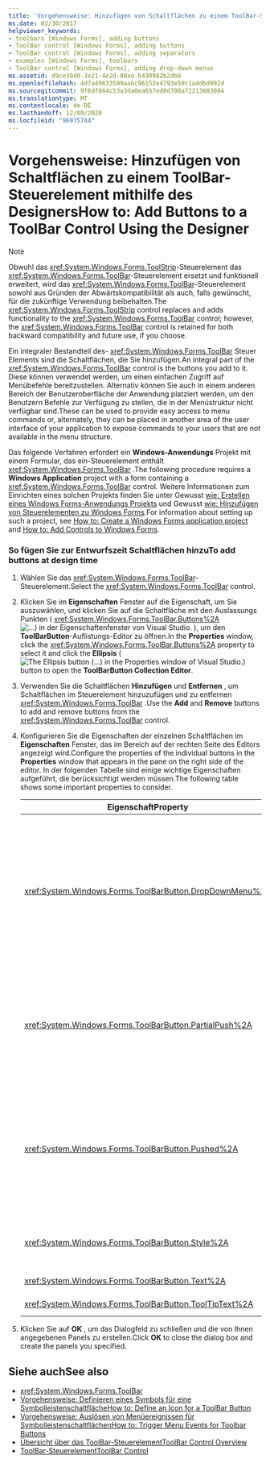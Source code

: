 ```yaml
---
title: 'Vorgehensweise: Hinzufügen von Schaltflächen zu einem ToolBar-Steuerelement mithilfe des Designers'
ms.date: 03/30/2017
helpviewer_keywords:
- toolbars [Windows Forms], adding buttons
- ToolBar control [Windows Forms], adding buttons
- ToolBar control [Windows Forms], adding separators
- examples [Windows Forms], toolbars
- ToolBar control [Windows Forms], adding drop-down menus
ms.assetid: d9ce3040-3e21-4e2d-80ae-b430982b2db8
ms.openlocfilehash: 4d7a49633599aabc96153e4793e50c1a4d6d092d
ms.sourcegitcommit: 9f6df084c53a3da0ea657ed0d708a72213683084
ms.translationtype: MT
ms.contentlocale: de-DE
ms.lasthandoff: 12/09/2020
ms.locfileid: "96975744"
---
```

# <a name="how-to-add-buttons-to-a-toolbar-control-using-the-designer"></a><span data-ttu-id="44a01-102">Vorgehensweise: Hinzufügen von Schaltflächen zu einem ToolBar-Steuerelement mithilfe des Designers</span><span class="sxs-lookup"><span data-stu-id="44a01-102">How to: Add Buttons to a ToolBar Control Using the Designer</span></span>

> [!NOTE]
> <span data-ttu-id="44a01-103">Obwohl das <xref:System.Windows.Forms.ToolStrip>-Steuerelement das <xref:System.Windows.Forms.ToolBar>-Steuerelement ersetzt und funktionell erweitert, wird das <xref:System.Windows.Forms.ToolBar>-Steuerelement sowohl aus Gründen der Abwärtskompatibilität als auch, falls gewünscht, für die zukünftige Verwendung beibehalten.</span><span class="sxs-lookup"><span data-stu-id="44a01-103">The <xref:System.Windows.Forms.ToolStrip> control replaces and adds functionality to the <xref:System.Windows.Forms.ToolBar> control; however, the <xref:System.Windows.Forms.ToolBar> control is retained for both backward compatibility and future use, if you choose.</span></span>

<span data-ttu-id="44a01-104">Ein integraler Bestandteil des- <xref:System.Windows.Forms.ToolBar> Steuer Elements sind die Schaltflächen, die Sie hinzufügen.</span><span class="sxs-lookup"><span data-stu-id="44a01-104">An integral part of the <xref:System.Windows.Forms.ToolBar> control is the buttons you add to it.</span></span> <span data-ttu-id="44a01-105">Diese können verwendet werden, um einen einfachen Zugriff auf Menübefehle bereitzustellen. Alternativ können Sie auch in einem anderen Bereich der Benutzeroberfläche der Anwendung platziert werden, um den Benutzern Befehle zur Verfügung zu stellen, die in der Menüstruktur nicht verfügbar sind.</span><span class="sxs-lookup"><span data-stu-id="44a01-105">These can be used to provide easy access to menu commands or, alternately, they can be placed in another area of the user interface of your application to expose commands to your users that are not available in the menu structure.</span></span>

<span data-ttu-id="44a01-106">Das folgende Verfahren erfordert ein **Windows-Anwendungs** Projekt mit einem Formular, das ein-Steuerelement enthält <xref:System.Windows.Forms.ToolBar> .</span><span class="sxs-lookup"><span data-stu-id="44a01-106">The following procedure requires a **Windows Application** project with a form containing a <xref:System.Windows.Forms.ToolBar> control.</span></span> <span data-ttu-id="44a01-107">Weitere Informationen zum Einrichten eines solchen Projekts finden Sie unter Gewusst [wie: Erstellen eines Windows Forms-Anwendungs Projekts](/visualstudio/ide/step-1-create-a-windows-forms-application-project) und Gewusst [wie: Hinzufügen von Steuerelementen zu Windows Forms](how-to-add-controls-to-windows-forms.md).</span><span class="sxs-lookup"><span data-stu-id="44a01-107">For information about setting up such a project, see [How to: Create a Windows Forms application project](/visualstudio/ide/step-1-create-a-windows-forms-application-project) and [How to: Add Controls to Windows Forms](how-to-add-controls-to-windows-forms.md).</span></span>

### <a name="to-add-buttons-at-design-time"></a><span data-ttu-id="44a01-108">So fügen Sie zur Entwurfszeit Schaltflächen hinzu</span><span class="sxs-lookup"><span data-stu-id="44a01-108">To add buttons at design time</span></span>

1. <span data-ttu-id="44a01-109">Wählen Sie das <xref:System.Windows.Forms.ToolBar>-Steuerelement.</span><span class="sxs-lookup"><span data-stu-id="44a01-109">Select the <xref:System.Windows.Forms.ToolBar> control.</span></span>

2. <span data-ttu-id="44a01-110">Klicken Sie im **Eigenschaften** Fenster auf die Eigenschaft, um Sie auszuwählen, und klicken Sie auf die Schaltfläche mit den Auslassungs Punkten ( <xref:System.Windows.Forms.ToolBar.Buttons%2A>  ![ ...) in der Eigenschaftenfenster von Visual Studio. ](./media/visual-studio-ellipsis-button.png) ), um den **ToolBarButton**-Auflistungs-Editor zu öffnen.</span><span class="sxs-lookup"><span data-stu-id="44a01-110">In the **Properties** window, click the <xref:System.Windows.Forms.ToolBar.Buttons%2A> property to select it and click the **Ellipsis** (![The Ellipsis button (...) in the Properties window of Visual Studio.](./media/visual-studio-ellipsis-button.png)) button to open the **ToolBarButton Collection Editor**.</span></span>

3. <span data-ttu-id="44a01-111">Verwenden Sie die Schaltflächen **Hinzufügen** und **Entfernen** , um Schaltflächen im Steuerelement hinzuzufügen und zu entfernen <xref:System.Windows.Forms.ToolBar> .</span><span class="sxs-lookup"><span data-stu-id="44a01-111">Use the **Add** and **Remove** buttons to add and remove buttons from the <xref:System.Windows.Forms.ToolBar> control.</span></span>

4. <span data-ttu-id="44a01-112">Konfigurieren Sie die Eigenschaften der einzelnen Schaltflächen im **Eigenschaften** Fenster, das im Bereich auf der rechten Seite des Editors angezeigt wird.</span><span class="sxs-lookup"><span data-stu-id="44a01-112">Configure the properties of the individual buttons in the **Properties** window that appears in the pane on the right side of the editor.</span></span> <span data-ttu-id="44a01-113">In der folgenden Tabelle sind einige wichtige Eigenschaften aufgeführt, die berücksichtigt werden müssen.</span><span class="sxs-lookup"><span data-stu-id="44a01-113">The following table shows some important properties to consider.</span></span>

    |<span data-ttu-id="44a01-114">Eigenschaft</span><span class="sxs-lookup"><span data-stu-id="44a01-114">Property</span></span>|<span data-ttu-id="44a01-115">BESCHREIBUNG</span><span class="sxs-lookup"><span data-stu-id="44a01-115">Description</span></span>|
    |--------------|-----------------|
    |<xref:System.Windows.Forms.ToolBarButton.DropDownMenu%2A>|<span data-ttu-id="44a01-116">Legt das Menü fest, das in der Dropdown-Symbolleisten Schaltfläche angezeigt werden soll.</span><span class="sxs-lookup"><span data-stu-id="44a01-116">Sets the menu to be displayed in the drop-down toolbar button.</span></span> <span data-ttu-id="44a01-117">Die-Eigenschaft der Symbolleisten-Schaltfläche <xref:System.Windows.Forms.ToolBarButton.Style%2A> muss auf festgelegt werden <xref:System.Windows.Forms.ToolBarButtonStyle.DropDownButton> .</span><span class="sxs-lookup"><span data-stu-id="44a01-117">The toolbar button's <xref:System.Windows.Forms.ToolBarButton.Style%2A> property must be set to <xref:System.Windows.Forms.ToolBarButtonStyle.DropDownButton>.</span></span> <span data-ttu-id="44a01-118">Diese Eigenschaft nimmt eine Instanz der- <xref:System.Windows.Forms.ContextMenu> Klasse als Verweis an.</span><span class="sxs-lookup"><span data-stu-id="44a01-118">This property takes an instance of the <xref:System.Windows.Forms.ContextMenu> class as a reference.</span></span>|
    |<xref:System.Windows.Forms.ToolBarButton.PartialPush%2A>|<span data-ttu-id="44a01-119">Legt fest, ob eine Symbolleisten Schaltfläche für ein-und ausschalten teilweise per pushübertragung</span><span class="sxs-lookup"><span data-stu-id="44a01-119">Sets whether a toggle-style toolbar button is partially pushed.</span></span> <span data-ttu-id="44a01-120">Die-Eigenschaft der Symbolleisten-Schaltfläche <xref:System.Windows.Forms.ToolBarButton.Style%2A> muss auf festgelegt werden <xref:System.Windows.Forms.ToolBarButtonStyle.ToggleButton> .</span><span class="sxs-lookup"><span data-stu-id="44a01-120">The toolbar button's <xref:System.Windows.Forms.ToolBarButton.Style%2A> property must be set to <xref:System.Windows.Forms.ToolBarButtonStyle.ToggleButton>.</span></span>|
    |<xref:System.Windows.Forms.ToolBarButton.Pushed%2A>|<span data-ttu-id="44a01-121">Legt fest, ob eine Symbolleisten Schaltfläche im gedrückten Stil aktuell im gedrückten Zustand ist.</span><span class="sxs-lookup"><span data-stu-id="44a01-121">Sets whether a toggle-style toolbar button is currently in the pushed state.</span></span> <span data-ttu-id="44a01-122">Die-Eigenschaft der Symbolleisten-Schaltfläche <xref:System.Windows.Forms.ToolBarButton.Style%2A> muss auf oder festgelegt werden <xref:System.Windows.Forms.ToolBarButtonStyle.ToggleButton> <xref:System.Windows.Forms.ToolBarButtonStyle.PushButton> .</span><span class="sxs-lookup"><span data-stu-id="44a01-122">The toolbar button's <xref:System.Windows.Forms.ToolBarButton.Style%2A> property must be set to <xref:System.Windows.Forms.ToolBarButtonStyle.ToggleButton> or <xref:System.Windows.Forms.ToolBarButtonStyle.PushButton>.</span></span>|
    |<xref:System.Windows.Forms.ToolBarButton.Style%2A>|<span data-ttu-id="44a01-123">Legt den Stil der Symbolleisten Schaltfläche fest.</span><span class="sxs-lookup"><span data-stu-id="44a01-123">Sets the style of the toolbar button.</span></span> <span data-ttu-id="44a01-124">Muss einer der Werte in der- <xref:System.Windows.Forms.ToolBarButtonStyle> Enumeration sein.</span><span class="sxs-lookup"><span data-stu-id="44a01-124">Must be one of the values in the <xref:System.Windows.Forms.ToolBarButtonStyle> enumeration.</span></span>|
    |<xref:System.Windows.Forms.ToolBarButton.Text%2A>|<span data-ttu-id="44a01-125">Die von der Schaltfläche angezeigte Text Zeichenfolge.</span><span class="sxs-lookup"><span data-stu-id="44a01-125">The text string displayed by the button.</span></span>|
    |<xref:System.Windows.Forms.ToolBarButton.ToolTipText%2A>|<span data-ttu-id="44a01-126">Der Text, der als QuickInfo für die Schaltfläche angezeigt wird.</span><span class="sxs-lookup"><span data-stu-id="44a01-126">The text that appears as a ToolTip for the button.</span></span>|

5. <span data-ttu-id="44a01-127">Klicken Sie auf **OK** , um das Dialogfeld zu schließen und die von Ihnen angegebenen Panels zu erstellen.</span><span class="sxs-lookup"><span data-stu-id="44a01-127">Click **OK** to close the dialog box and create the panels you specified.</span></span>

## <a name="see-also"></a><span data-ttu-id="44a01-128">Siehe auch</span><span class="sxs-lookup"><span data-stu-id="44a01-128">See also</span></span>

- <xref:System.Windows.Forms.ToolBar>
- [<span data-ttu-id="44a01-129">Vorgehensweise: Definieren eines Symbols für eine Symbolleistenschaltfläche</span><span class="sxs-lookup"><span data-stu-id="44a01-129">How to: Define an Icon for a ToolBar Button</span></span>](how-to-define-an-icon-for-a-toolbar-button.md)
- [<span data-ttu-id="44a01-130">Vorgehensweise: Auslösen von Menüereignissen für Symbolleistenschaltflächen</span><span class="sxs-lookup"><span data-stu-id="44a01-130">How to: Trigger Menu Events for Toolbar Buttons</span></span>](how-to-trigger-menu-events-for-toolbar-buttons.md)
- [<span data-ttu-id="44a01-131">Übersicht über das ToolBar-Steuerelement</span><span class="sxs-lookup"><span data-stu-id="44a01-131">ToolBar Control Overview</span></span>](toolbar-control-overview-windows-forms.md)
- [<span data-ttu-id="44a01-132">ToolBar-Steuerelement</span><span class="sxs-lookup"><span data-stu-id="44a01-132">ToolBar Control</span></span>](toolbar-control-windows-forms.md)
